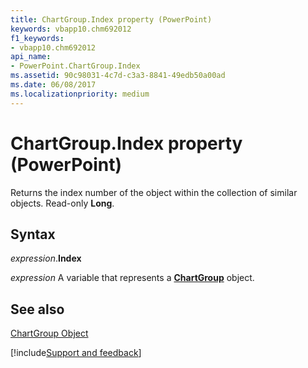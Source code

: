 ```yaml
---
title: ChartGroup.Index property (PowerPoint)
keywords: vbapp10.chm692012
f1_keywords:
- vbapp10.chm692012
api_name:
- PowerPoint.ChartGroup.Index
ms.assetid: 90c98031-4c7d-c3a3-8841-49edb50a00ad
ms.date: 06/08/2017
ms.localizationpriority: medium
---
```



# ChartGroup.Index property (PowerPoint)

Returns the index number of the object within the collection of similar objects. Read-only **Long**.


## Syntax

_expression_.**Index**

_expression_ A variable that represents a **[ChartGroup](PowerPoint.ChartGroup.md)** object.


## See also


[ChartGroup Object](PowerPoint.ChartGroup.md)

[!include[Support and feedback](~/includes/feedback-boilerplate.md)]